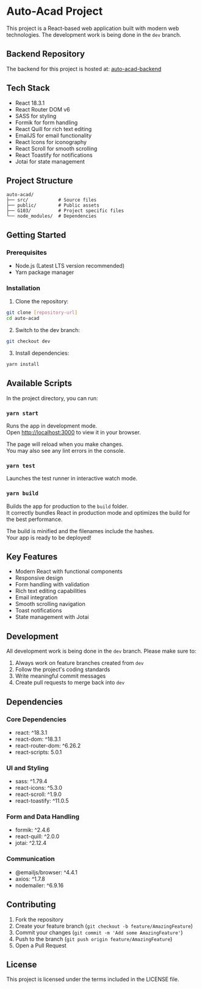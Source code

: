 # Auto-Acad Project

This project is a React-based web application built with modern web technologies. The development work is being done in the `dev` branch.

## Backend Repository

The backend for this project is hosted at: [auto-acad-backend](https://github.com/mkr-29/auto-acad-backend)

## Tech Stack

- React 18.3.1
- React Router DOM v6
- SASS for styling
- Formik for form handling
- React Quill for rich text editing
- EmailJS for email functionality
- React Icons for iconography
- React Scroll for smooth scrolling
- React Toastify for notifications
- Jotai for state management

## Project Structure

```
auto-acad/
├── src/           # Source files
├── public/        # Public assets
├── G103/          # Project specific files
└── node_modules/  # Dependencies
```

## Getting Started

### Prerequisites

- Node.js (Latest LTS version recommended)
- Yarn package manager

### Installation

1. Clone the repository:
```bash
git clone [repository-url]
cd auto-acad
```

2. Switch to the dev branch:
```bash
git checkout dev
```

3. Install dependencies:
```bash
yarn install
```

## Available Scripts

In the project directory, you can run:

### `yarn start`

Runs the app in development mode.\
Open [http://localhost:3000](http://localhost:3000) to view it in your browser.

The page will reload when you make changes.\
You may also see any lint errors in the console.

### `yarn test`

Launches the test runner in interactive watch mode.

### `yarn build`

Builds the app for production to the `build` folder.\
It correctly bundles React in production mode and optimizes the build for the best performance.

The build is minified and the filenames include the hashes.\
Your app is ready to be deployed!

## Key Features

- Modern React with functional components
- Responsive design
- Form handling with validation
- Rich text editing capabilities
- Email integration
- Smooth scrolling navigation
- Toast notifications
- State management with Jotai

## Development

All development work is being done in the `dev` branch. Please make sure to:
1. Always work on feature branches created from `dev`
2. Follow the project's coding standards
3. Write meaningful commit messages
4. Create pull requests to merge back into `dev`

## Dependencies

### Core Dependencies
- react: ^18.3.1
- react-dom: ^18.3.1
- react-router-dom: ^6.26.2
- react-scripts: 5.0.1

### UI and Styling
- sass: ^1.79.4
- react-icons: ^5.3.0
- react-scroll: ^1.9.0
- react-toastify: ^11.0.5

### Form and Data Handling
- formik: ^2.4.6
- react-quill: ^2.0.0
- jotai: ^2.12.4

### Communication
- @emailjs/browser: ^4.4.1
- axios: ^1.7.8
- nodemailer: ^6.9.16

## Contributing

1. Fork the repository
2. Create your feature branch (`git checkout -b feature/AmazingFeature`)
3. Commit your changes (`git commit -m 'Add some AmazingFeature'`)
4. Push to the branch (`git push origin feature/AmazingFeature`)
5. Open a Pull Request

## License

This project is licensed under the terms included in the LICENSE file.